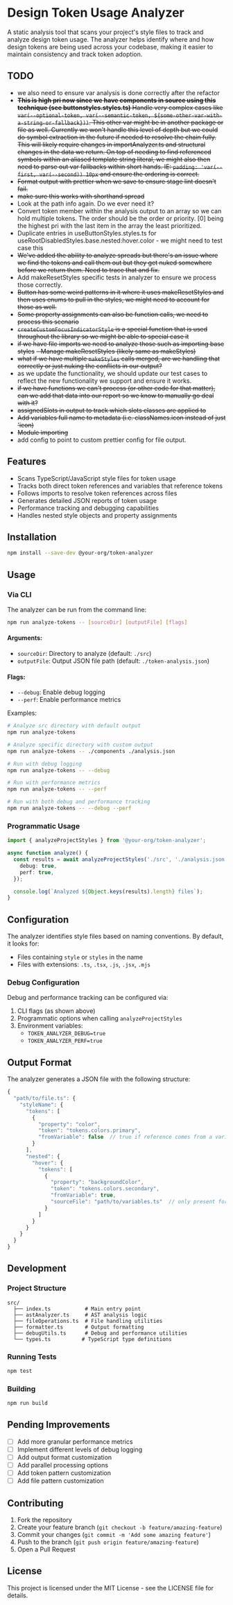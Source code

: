 # Design Token Usage Analyzer

A static analysis tool that scans your project's style files to track and analyze design token usage. The analyzer helps identify where and how design tokens are being used across your codebase, making it easier to maintain consistency and track token adoption.

## TODO

- we also need to ensure var analysis is done correctly after the refactor
- ~~**This is high pri now since we have components in source using this technique (see buttonstyles.styles.ts)** Handle very complex cases like `var(--optional-token, var(--semantic-token, ${some-other-var-with-a-string-or-fallback}))`. This other var might be in another package or file as well. Currently we won't handle this level of depth but we could do symbol extraction in the future if needed to resolve the chain fully. This will likely require changes in importAnalyzer.ts and structural changes in the data we return. On top of needing to find referenced symbols within an aliased template string literal, we might also then need to parse out var fallbacks within short hands. IE: `padding: 'var(--first, var(--second)) 10px` and ensure the ordering is correct.~~
- ~~Format output with prettier when we save to ensure stage lint doesn't fail.~~
- ~~make sure this works with shorthand spread~~
- Look at the path info again. Do we ever need it?
- Convert token member within the analysis output to an array so we can hold multiple tokens. The order should be the order or priority. [0] being the highest pri with the last item in the array the least prioritized.
- Duplicate entries in useButtonStyles.styles.ts for useRootDisabledStyles.base.nested:hover.color - we might need to test case this
- ~~We've added the ability to analyze spreads but there's an issue where we find the tokens and call them out but they get nuked somewhere before we return them. Need to trace that and fix.~~
- Add makeResetStyles specific tests in analyzer to ensure we process those correctly.
- ~~Button has some weird patterns in it where it uses makeResetStyles and then uses enums to pull in the styles, we might need to account for those as well.~~
- ~~Some property assignments can also be function calls, we need to process this scenario~~
- ~~`createCustomFocusIndicatorStyle` is a special function that is used throughout the library so we might be able to special case it~~
- ~~if we have file imports we need to analyze those such as importing base styles~~
  ~~- Manage makeResetStyles (likely same as makeStyles)~~
- ~~what if we have multiple `makeStyles` calls merged, are we handling that correctly or just nuking the conflicts in our output?~~
- as we update the functionality, we should update our test cases to reflect the new functionality we support and ensure it works.
- ~~if we have functions we can't process (or other code for that matter), can we add that data into our report so we know to manually go deal with it?~~
- ~~assignedSlots in output to track which slots classes are applied to~~
- ~~Add variables full name to metadata (i.e. classNames.icon instead of just 'icon)~~
- ~~Module importing~~
- add config to point to custom prettier config for file output.

## Features

- Scans TypeScript/JavaScript style files for token usage
- Tracks both direct token references and variables that reference tokens
- Follows imports to resolve token references across files
- Generates detailed JSON reports of token usage
- Performance tracking and debugging capabilities
- Handles nested style objects and property assignments

## Installation

```bash
npm install --save-dev @your-org/token-analyzer
```

## Usage

### Via CLI

The analyzer can be run from the command line:

```bash
npm run analyze-tokens -- [sourceDir] [outputFile] [flags]
```

#### Arguments:

- `sourceDir`: Directory to analyze (default: `./src`)
- `outputFile`: Output JSON file path (default: `./token-analysis.json`)

#### Flags:

- `--debug`: Enable debug logging
- `--perf`: Enable performance metrics

Examples:

```bash
# Analyze src directory with default output
npm run analyze-tokens

# Analyze specific directory with custom output
npm run analyze-tokens -- ./components ./analysis.json

# Run with debug logging
npm run analyze-tokens -- --debug

# Run with performance metrics
npm run analyze-tokens -- --perf

# Run with both debug and performance tracking
npm run analyze-tokens -- --debug --perf
```

### Programmatic Usage

```typescript
import { analyzeProjectStyles } from '@your-org/token-analyzer';

async function analyze() {
  const results = await analyzeProjectStyles('./src', './analysis.json', {
    debug: true,
    perf: true,
  });

  console.log(`Analyzed ${Object.keys(results).length} files`);
}
```

## Configuration

The analyzer identifies style files based on naming conventions. By default, it looks for:

- Files containing `style` or `styles` in the name
- Files with extensions: `.ts`, `.tsx`, `.js`, `.jsx`, `.mjs`

### Debug Configuration

Debug and performance tracking can be configured via:

1. CLI flags (as shown above)
2. Programmatic options when calling `analyzeProjectStyles`
3. Environment variables:
   - `TOKEN_ANALYZER_DEBUG=true`
   - `TOKEN_ANALYZER_PERF=true`

## Output Format

The analyzer generates a JSON file with the following structure:

```typescript
{
  "path/to/file.ts": {
    "styleName": {
      "tokens": [
        {
          "property": "color",
          "token": "tokens.colors.primary",
          "fromVariable": false  // true if reference comes from a variable
        }
      ],
      "nested": {
        "hover": {
          "tokens": [
            {
              "property": "backgroundColor",
              "token": "tokens.colors.secondary",
              "fromVariable": true,
              "sourceFile": "path/to/variables.ts"  // only present for variable references
            }
          ]
        }
      }
    }
  }
}
```

## Development

### Project Structure

```
src/
  ├── index.ts           # Main entry point
  ├── astAnalyzer.ts     # AST analysis logic
  ├── fileOperations.ts  # File handling utilities
  ├── formatter.ts       # Output formatting
  ├── debugUtils.ts      # Debug and performance utilities
  └── types.ts          # TypeScript type definitions
```

### Running Tests

```bash
npm test
```

### Building

```bash
npm run build
```

## Pending Improvements

- [ ] Add more granular performance metrics
- [ ] Implement different levels of debug logging
- [ ] Add output format customization
- [ ] Add parallel processing options
- [ ] Add token pattern customization
- [ ] Add file pattern customization

## Contributing

1. Fork the repository
2. Create your feature branch (`git checkout -b feature/amazing-feature`)
3. Commit your changes (`git commit -m 'Add some amazing feature'`)
4. Push to the branch (`git push origin feature/amazing-feature`)
5. Open a Pull Request

## License

This project is licensed under the MIT License - see the LICENSE file for details.
